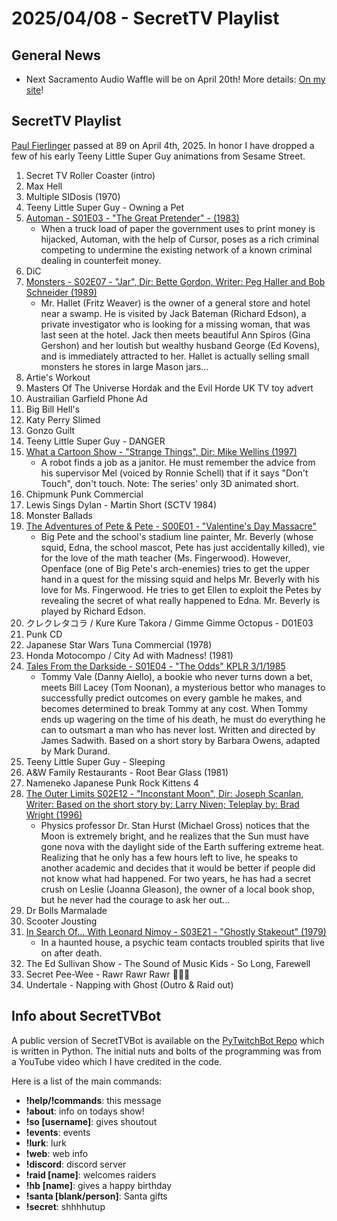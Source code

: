# 2025/04/08 - SecretTV Playlist

## General News

- Next Sacramento Audio Waffle will be on April 20th!  More details: [On my site](https://andrewway.net)!

## SecretTV Playlist

[Paul Fierlinger](https://www.cartoonbrew.com/rip/from-teeny-little-super-guys-to-animated-dogs-paul-fierlinger-dies-at-89-246675.html) passed at 89 on April 4th, 2025.  In honor I have dropped a few of his early Teeny Little Super Guy animations from Sesame Street.  

1. Secret TV Roller Coaster (intro)
2. Max Hell
3. Multiple SIDosis (1970)
4. Teeny Little Super Guy - Owning a Pet
5. [Automan - S01E03 - "The Great Pretender" - (1983)](https://en.wikipedia.org/wiki/Automan#Episodes)
   - When a truck load of paper the government uses to print money is hijacked, Automan, with the help of Cursor, poses as a rich criminal competing to undermine the existing network of a known criminal dealing in counterfeit money.
6. DiC
7. [Monsters - S02E07 - "Jar", Dir: Bette Gordon, Writer: Peg Haller and Bob Schneider (1989)](https://en.wikipedia.org/wiki/List_of_Monsters_episodes#Season_2_(1989%E2%80%9390))
   - Mr. Hallet (Fritz Weaver) is the owner of a general store and hotel near a swamp. He is visited by Jack Bateman (Richard Edson), a private investigator who is looking for a missing woman, that was last seen at the hotel. Jack then meets beautiful Ann Spiros (Gina Gershon) and her loutish but wealthy husband George (Ed Kovens), and is immediately attracted to her. Hallet is actually selling small monsters he stores in large Mason jars...
8. Artie's Workout
9. Masters Of The Universe Hordak and the Evil Horde UK TV toy advert
10. Austrailian Garfield Phone Ad
11. Big Bill Hell's
12. Katy Perry Slimed
13. Gonzo Guilt
14. Teeny Little Super Guy - DANGER
15. [What a Cartoon Show - "Strange Things", Dir: Mike Wellins (1997)](https://en.wikipedia.org/wiki/What_a_Cartoon!)
    - A robot finds a job as a janitor. He must remember the advice from his supervisor Mel (voiced by Ronnie Schell) that if it says "Don't Touch", don't touch.  Note: The series' only 3D animated short.
16. Chipmunk Punk Commercial
17. Lewis Sings Dylan - Martin Short (SCTV 1984)
18. Monster Ballads
19. [The Adventures of Pete & Pete - S00E01 - "Valentine's Day Massacre"](https://en.wikipedia.org/wiki/List_of_The_Adventures_of_Pete_%26_Pete_episodes#Specials_(1991%E2%80%9393))
    - Big Pete and the school's stadium line painter, Mr. Beverly (whose squid, Edna, the school mascot, Pete has just accidentally killed), vie for the love of the math teacher (Ms. Fingerwood). However, Openface (one of Big Pete's arch-enemies) tries to get the upper hand in a quest for the missing squid and helps Mr. Beverly with his love for Ms. Fingerwood. He tries to get Ellen to exploit the Petes by revealing the secret of what really happened to Edna. Mr. Beverly is played by Richard Edson.
20. クレクレタコラ / Kure Kure Takora / Gimme Gimme Octopus - D01E03
21. Punk CD
22. Japanese Star Wars Tuna Commercial (1978)
23. Honda Motocompo / City Ad with Madness! (1981)
24. [Tales From the Darkside - S01E04 - "The Odds" KPLR 3/1/1985](https://en.wikipedia.org/wiki/List_of_Tales_from_the_Darkside_episodes#Season_1_(1984%E2%80%931985))
    - Tommy Vale (Danny Aiello), a bookie who never turns down a bet, meets Bill Lacey (Tom Noonan), a mysterious bettor who manages to successfully predict outcomes on every gamble he makes, and becomes determined to break Tommy at any cost. When Tommy ends up wagering on the time of his death, he must do everything he can to outsmart a man who has never lost.  Written and directed by James Sadwith.
Based on a short story by Barbara Owens, adapted by Mark Durand.
25. Teeny Little Super Guy - Sleeping
26. A&W Family Restaurants - Root Bear Glass (1981)
27. Nameneko Japanese Punk Rock Kittens 4
28. [The Outer Limits S02E12 - "Inconstant Moon", Dir: Joseph Scanlan, Writer: Based on the short story by: Larry Niven; Teleplay by: Brad Wright (1996)](https://en.wikipedia.org/wiki/List_of_The_Outer_Limits_(1995_TV_series)_episodes#Season_2_(1996))
    - Physics professor Dr. Stan Hurst (Michael Gross) notices that the Moon is extremely bright, and he realizes that the Sun must have gone nova with the daylight side of the Earth suffering extreme heat. Realizing that he only has a few hours left to live, he speaks to another academic and decides that it would be better if people did not know what had happened. For two years, he has had a secret crush on Leslie (Joanna Gleason), the owner of a local book shop, but he never had the courage to ask her out...
29. Dr Bolls Marmalade
30. Scooter Jousting
31. [In Search Of... With Leonard Nimoy - S03E21 - "Ghostly Stakeout" (1979)](https://en.wikipedia.org/wiki/In_Search_of..._(TV_series)#Season_3_(1978%E2%80%931979))
    - In a haunted house, a psychic team contacts troubled spirits that live on after death.
32. The Ed Sullivan Show - The Sound of Music Kids - So Long, Farewell
33. Secret Pee-Wee - Rawr Rawr Rawr 🐊🐊🐊
34. Undertale - Napping with Ghost (Outro & Raid out)



## Info about SecretTVBot

A public version of SecretTVBot is available on the [PyTwitchBot Repo](https://github.com/awbored/PyTwitchBot) which is written in Python.  The initial nuts and bolts of the programming was from a YouTube video which I have credited in the code.

Here is a list of the main commands:
- **!help/!commands**: this message
- **!about**: info on todays show!
- **!so [username]**: gives shoutout
- **!events**: events
- **!lurk**: lurk
- **!web**: web info
- **!discord**: discord server
- **!raid [name]**: welcomes raiders
- **!hb [name]**: gives a happy birthday
- **!santa [blank/person]**: Santa gifts
- **!secret**: shhhhutup
